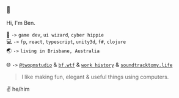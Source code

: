 ### 🍵

Hi, I'm Ben.

👤 `->` `game dev`, `ui wizard`, `cyber hippie`<br/>
💻 `->` `fp`, `react`, `typescript`, `unity3d`, `f#`, `clojure`<br/>
🌏 `->` `living in Brisbane, Australia`

🌐 `->` [`@twopmstudio`](https://twitter.com/@twopmstudio) & [`bf.wtf`](https://bf.wtf) & [`work history`](https://cv.bf.wtf) & [`soundtracktomy.life`](http://soundtracktomy.life) 

> I like making fun, elegant & useful things using computers.

✌️ he/him 



<!--
**bfollington/bfollington** is a ✨ _special_ ✨ repository because its `README.md` (this file) appears on your GitHub profile.

Here are some ideas to get you started:

- 🔭 I’m currently working on ...
- 🌱 I’m currently learning ...
- 👯 I’m looking to collaborate on ...
- 🤔 I’m looking for help with ...
- 💬 Ask me about ...
- 📫 How to reach me: ...
- 😄 Pronouns: ...
- ⚡ Fun fact: ...
-->
